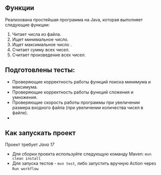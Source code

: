   
## Функции
 Реализована простейшая программа на Java, которая выполняет следующие функции: 
 1. Читает числа из файла. 
 2. Ищет минимальное число. 
 3. Ищет максимальное число .
 4. Считает сумму всех чисел.
 5. Считает произведение всех чисел. 
 
## Подготовлены тесты:
 - Проверяющие корректность работы функций поиска минимума и максимума.
  - Проверяющие корректность работы функций сложения и умножения.
  - Проверяющие скорость работы программы при увеличении размера входного файла (при увеличении количества чисел в файле).
  - 
 ## Как запускать проект  
 Проект требует *Java 17*
 - Для сборки проекта используйте следующую команду Maven: ` mvn clean install `
 - Для запуска тестов - `mvn test`,  либо запустить вручную Action через `Run workflow`